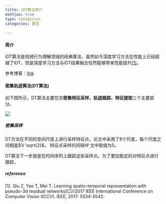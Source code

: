 ```yaml
---
title: iDT算法简介
mathjax: true
type: categories
categories: 算法
 
---
```


#### 简介

​     iDT算法是视频行为理解领域的经典算法，虽然如今深度学习方法在性能上已经超越了iDT，但是深度学习方法与iDT结果融合任然能够带来性能提升[[1]](http://openaccess.thecvf.com/content_iccv_2017/html/Qiu_Learning_Spatio-Temporal_Representation_ICCV_2017_paper.html)。

参考博客：[link](http://blog.csdn.net/wzmsltw/article/details/53023363)

#### 密集轨迹算法(DT算法)

如下图所示，DT算法主要包含**密集特征采样、轨迹跟踪、特征提取**三个主要部分。

![](http://ofltv9hb9.bkt.clouddn.com/20161103_DT_1.jpg)

##### 密集采样

DT方法在不同的空间尺度上进行采样特征点，论文中采用了8个尺度，每个尺度之间相差$1/ \sqrt{2}$。 特征点采样的间隔$W$ 文中取值为5。

DT算法下一步就是在时间序列上跟踪这些采样点，为了更加稳定的对特征点进行跟踪，

##### reference

[1]. Qiu Z, Yao T, Mei T. Learning spatio-temporal representation with pseudo-3d residual networks[C]//2017 IEEE International Conference on Computer Vision (ICCV). IEEE, 2017: 5534-5542.